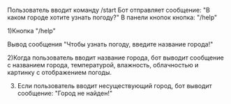 Пользователь вводит команду /start
Бот отправляет сообщение: "В каком городе хотите узнать погоду?"
В панели кнопок кнопка: "/help"

1)Кнопка "/help"


 Вывод сообщения "Чтобы узнать погоду, введите название города!"

2)Когда пользователь вводит название города, бот выводит сообщение с названием города, температурой, влажность, облачностью и картинку с отображением погоды.

3) Если пользователь вводит несуществующий город, бот выводит сообщение: "Город не найден!"
